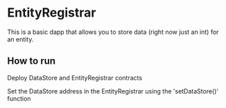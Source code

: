 # EntityRegistrar

This is a basic dapp that allows you to store data (right now just an int) for an entity.

## How to run

Deploy DataStore and EntityRegistrar contracts

Set the DataStore address in the EntityRegistrar using the 'setDataStore()' function
